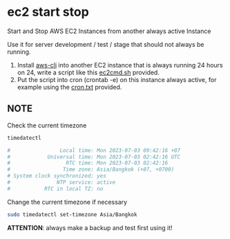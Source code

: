 # ec2 start stop

Start and Stop AWS EC2 Instances from another always active Instance

Use it for server development / test / stage that should not always be running.

1. Install [aws-cli](https://aws.amazon.com/it/cli/) into another EC2 instance that is always running 24 hours on 24, write a script like this [ec2cmd.sh](./ec2cmd.sh) provided.
2. Put the script into cron (crontab -e) on this instance always active, for example using the [cron.txt](./cron.txt) provided.

## NOTE

Check the current timezone

```sh
timedatectl

#                Local time: Mon 2023-07-03 09:42:16 +07
#            Universal time: Mon 2023-07-03 02:42:16 UTC
#                  RTC time: Mon 2023-07-03 02:42:16    
#                 Time zone: Asia/Bangkok (+07, +0700)  
# System clock synchronized: yes                        
#               NTP service: active                     
#           RTC in local TZ: no 
```

Change the current timezone if necessary

```sh
sudo timedatectl set-timezone Asia/Bangkok
```

**ATTENTION**: always make a backup and test first using it!
